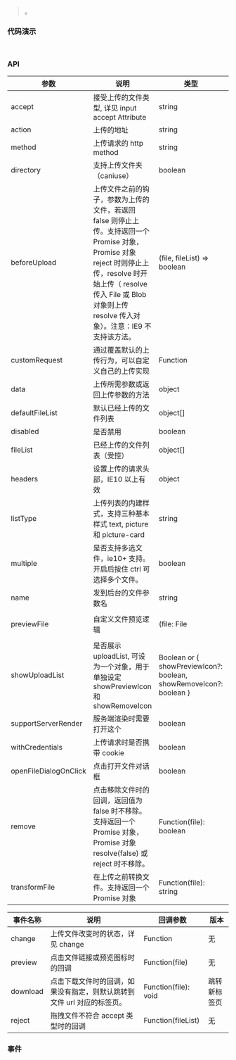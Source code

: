 #   

>  。


###  代码演示

```
 
```

### API
参数|说明|类型|默认值|版本
--|--|--|--|--
accept|接受上传的文件类型, 详见 input accept Attribute|string|无|
action|上传的地址|string|(file) => Promise|无|
method|上传请求的 http method|string|'post'|1.5.0
directory|支持上传文件夹（caniuse）|boolean|false|
beforeUpload|上传文件之前的钩子，参数为上传的文件，若返回 false 则停止上传。支持返回一个 Promise 对象，Promise 对象 reject 时则停止上传，resolve 时开始上传（ resolve 传入 File 或 Blob 对象则上传 resolve 传入对象）。注意：IE9 不支持该方法。|(file, fileList) => boolean | Promise|无|
customRequest|通过覆盖默认的上传行为，可以自定义自己的上传实现|Function|无|
data|上传所需参数或返回上传参数的方法|object|(file) => object|无|
defaultFileList|默认已经上传的文件列表|object[]|无|
disabled|是否禁用|boolean|false|
fileList|已经上传的文件列表（受控）|object[]|无|
headers|设置上传的请求头部，IE10 以上有效|object|无|
listType|上传列表的内建样式，支持三种基本样式 text, picture 和 picture-card|string|'text'|
multiple|是否支持多选文件，ie10+ 支持。开启后按住 ctrl 可选择多个文件。|boolean|false|
name|发到后台的文件参数名|string|'file'|
previewFile|自定义文件预览逻辑|(file: File | Blob) => Promise<dataURL: string>|无|1.5.0
showUploadList|是否展示 uploadList, 可设为一个对象，用于单独设定 showPreviewIcon 和 showRemoveIcon|Boolean or { showPreviewIcon?: boolean, showRemoveIcon?: boolean }|true|
supportServerRender|服务端渲染时需要打开这个|boolean|false|
withCredentials|上传请求时是否携带 cookie|boolean|false|
openFileDialogOnClick|点击打开文件对话框|boolean|true|
remove|点击移除文件时的回调，返回值为 false 时不移除。支持返回一个 Promise 对象，Promise 对象 resolve(false) 或 reject 时不移除。|Function(file): boolean | Promise|无|
transformFile|在上传之前转换文件。支持返回一个 Promise 对象|Function(file): string | Blob | File | Promise<string | Blob | File>|无|1.5.0



事件名称|说明|回调参数|版本
--|--|--|--
change|上传文件改变时的状态，详见 change|Function|无
preview|点击文件链接或预览图标时的回调|Function(file)|无
download|点击下载文件时的回调，如果没有指定，则默认跳转到文件 url 对应的标签页。|Function(file): void|跳转新标签页
reject|拖拽文件不符合 accept 类型时的回调|Function(fileList)|无





 


### 事件

 

